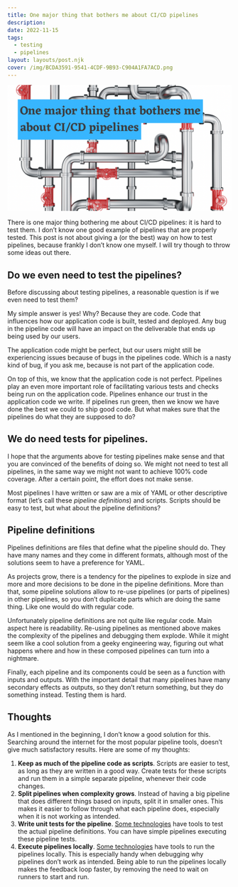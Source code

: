 ```yaml
---
title: One major thing that bothers me about CI/CD pipelines
description: 
date: 2022-11-15
tags:
  - testing
  - pipelines
layout: layouts/post.njk
cover: /img/BCDA3591-9541-4CDF-9B93-C904A1FA7ACD.png
---
```


![](/img/BCDA3591-9541-4CDF-9B93-C904A1FA7ACD.png)

There is one major thing bothering me about CI/CD pipelines: it is hard to test them. I don’t know one good example of pipelines that are properly tested. This post is not about giving a (or the best) way on how to test pipelines, because frankly I don’t know one myself. I will try though to throw some ideas out there.

## Do we even need to test the pipelines?

Before discussing about testing pipelines, a reasonable question is if we even need to test them?

My simple answer is yes! Why? Because they are code. Code that influences how our application code is built, tested and deployed. Any bug in the pipeline code will have an impact on the deliverable that ends up being used by our users. 

The application code might be perfect, but our users might still be experiencing issues because of bugs in the pipelines code. Which is a nasty kind of bug, if you ask me, because is not part of the application code.

On top of this, we know that the application code is not perfect. Pipelines play an even more important role of facilitating various tests and checks being run on the application code. Pipelines enhance our trust in the application code we write. If pipelines run green, then we know we have done the best we could to ship good code. But what makes sure that the pipelines do what they are supposed to do?

## We do need tests for pipelines. 

I hope that the arguments above for testing pipelines make sense and that you are convinced of the benefits of doing so. We might not need to test all pipelines, in the same way we might not want to achieve 100% code coverage. After a certain point, the effort does not make sense.

Most pipelines I have written or saw are a mix of YAML or other descriptive format (let’s call these *pipeline definitions*) and scripts. Scripts should be easy to test, but what about the pipeline definitions?

## Pipeline definitions

Pipelines definitions are files that define what the pipeline should do. They have many names and they come in different formats, although most of the solutions seem to have a preference for YAML.

As projects grow, there is a tendency for the pipelines to explode in size and more and more decisions to be done in the pipeline definitions. More than that, some pipeline solutions allow to re-use pipelines (or parts of pipelines) in other pipelines, so you don’t duplicate parts which are doing the same thing. Like one would do with regular code. 

Unfortunately pipeline definitions are not quite like regular code. Main aspect here is readability. Re-using pipelines as mentioned above makes the complexity of the pipelines and debugging them explode. While it might seem like a cool solution from a geeky engineering way, figuring out what happens where and how in these composed pipelines can turn into a nightmare. 

Finally, each pipeline and its components could be seen as a function with inputs and outputs. With the important detail that many pipelines have many secondary effects as outputs, so they don’t return something, but they do something instead. Testing them is hard. 

## Thoughts

As I mentioned in the beginning, I don’t know a good solution for this. Searching around the internet for the most popular pipeline tools, doesn’t give much satisfactory results. Here are some of my thoughts:

1. **Keep as much of the pipeline code as scripts**. Scripts are easier to test, as long as they are written in a good way. Create tests for these scripts and run them in a simple separate pipeline, whenever their code changes.
2. **Split pipelines when complexity grows**. Instead of having a big pipeline that does different things based on inputs, split it in smaller ones. This makes it easier to follow through what each pipeline does, especially when it is not working as intended.
3. **Write unit tests for the pipeline**. [Some technologies](https://github.com/jenkinsci/JenkinsPipelineUnit) have tools to test the actual pipeline definitions. You can have simple pipelines executing these pipeline tests.
4. **Execute pipelines locally**. [Some technologies](https://github.com/nektos/act) have tools to run the pipelines locally. This is especially handy when debugging why pipelines don’t work as intended. Being able to run the pipelines locally makes the feedback loop faster, by removing the need to wait on runners to start and run.